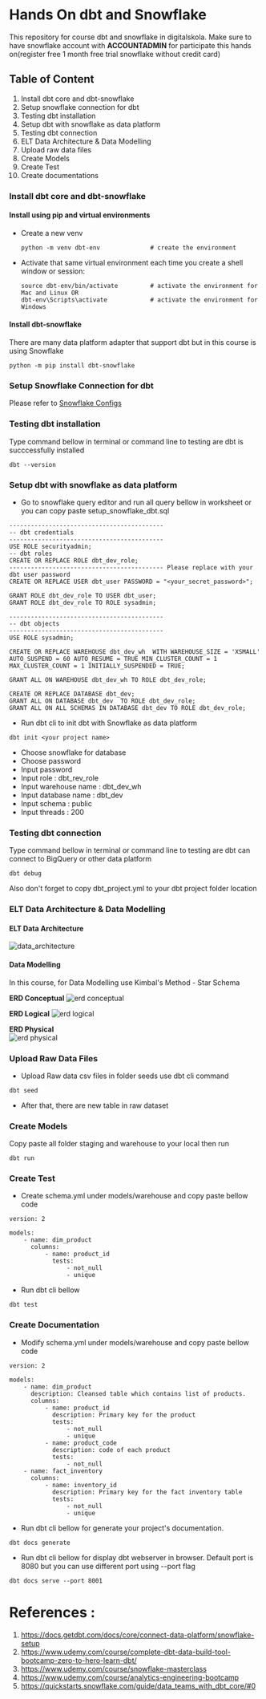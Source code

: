 # Hands On dbt and Snowflake 
This repository for course dbt and snowflake in digitalskola. Make sure to have snowflake account with **ACCOUNTADMIN** for participate this hands on(register free 1 month free trial snowflake without credit card)

## Table of Content
1) Install dbt core and dbt-snowflake
2) Setup snowflake connection for dbt
3) Testing dbt installation
4) Setup dbt with snowflake as data platform
5) Testing dbt connection
6) ELT Data Architecture & Data Modelling
7) Upload raw data files
8) Create Models
9) Create Test
10) Create documentations

### Install dbt core and dbt-snowflake
#### Install using pip and virtual environments

- Create a new venv
  ```
  python -m venv dbt-env              # create the environment
  ```
- Activate that same virtual environment each time you create a shell window or session:
  ```
  source dbt-env/bin/activate         # activate the environment for Mac and Linux OR
  dbt-env\Scripts\activate            # activate the environment for Windows
  ```

#### Install dbt-snowflake
There are many data platform adapter that support dbt but in this course is using Snowflake
```
python -m pip install dbt-snowflake
```

### Setup Snowflake Connection for dbt
Please refer to [Snowflake Configs](https://docs.getdbt.com/docs/core/connect-data-platform/snowflake-setup#authentication-methods)

### Testing dbt installation
Type command bellow in terminal or command line to testing are dbt is succcessfully installed
```
dbt --version
```

### Setup dbt with snowflake as data platform
- Go to snowflake query editor and run all query bellow in worksheet or you can copy paste setup_snowflake_dbt.sql
```
-------------------------------------------
-- dbt credentials
-------------------------------------------
USE ROLE securityadmin;
-- dbt roles
CREATE OR REPLACE ROLE dbt_dev_role;
------------------------------------------- Please replace with your dbt user password
CREATE OR REPLACE USER dbt_user PASSWORD = "<your_secret_password>";

GRANT ROLE dbt_dev_role TO USER dbt_user;
GRANT ROLE dbt_dev_role TO ROLE sysadmin;

-------------------------------------------
-- dbt objects
-------------------------------------------
USE ROLE sysadmin;

CREATE OR REPLACE WAREHOUSE dbt_dev_wh  WITH WAREHOUSE_SIZE = 'XSMALL' AUTO_SUSPEND = 60 AUTO_RESUME = TRUE MIN_CLUSTER_COUNT = 1 MAX_CLUSTER_COUNT = 1 INITIALLY_SUSPENDED = TRUE;

GRANT ALL ON WAREHOUSE dbt_dev_wh TO ROLE dbt_dev_role;

CREATE OR REPLACE DATABASE dbt_dev; 
GRANT ALL ON DATABASE dbt_dev  TO ROLE dbt_dev_role;
GRANT ALL ON ALL SCHEMAS IN DATABASE dbt_dev TO ROLE dbt_dev_role;
```

- Run dbt cli to init dbt with Snowflake as data platform
```
dbt init <your project name>
```
- Choose snowflake for database
- Choose password
- Input password
- Input role : dbt_rev_role
- Input warehouse name : dbt_dev_wh
- Input database name : dbt_dev
- Input schema : public
- Input threads : 200

### Testing dbt connection

Type command bellow in terminal or command line to testing are dbt can connect to BigQuery or other data platform
```
dbt debug
```
Also don't forget to copy dbt_project.yml to your dbt project folder location

### ELT Data Architecture & Data Modelling
#### ELT Data Architecture
![data_architecture](https://github.com/saipulrx/dbt-snowflake/blob/main/assets/elt_data_architecture-data_architecture_snowflake.drawio.png)

#### Data Modelling
In this course, for Data Modelling use Kimbal's Method - Star Schema

<b>ERD Conceptual</b>
![erd conceptual](https://github.com/saipulrx/dbt-snowflake/blob/main/assets/erd-conceptual.drawio.png)

<b>ERD Logical</b>
![erd logical](https://github.com/saipulrx/dbt-snowflake/blob/main/assets/erd-logical.drawio.png)

<b>ERD Physical</b>
<br />
![erd physical](https://github.com/saipulrx/dbt-snowflake/blob/main/assets/erd-physical.drawio.png)

### Upload Raw Data Files
- Upload Raw data csv files in folder seeds use dbt cli command 
```
dbt seed
```
- After that, there are new table in raw dataset

### Create Models
Copy paste all folder staging and warehouse to your local then run
```
dbt run
```

### Create Test
- Create schema.yml under models/warehouse and copy paste bellow code
```
version: 2

models:
    - name: dim_product
      columns:              
          - name: product_id
            tests:
                - not_null
                - unique
```
- Run dbt cli bellow
```
dbt test
```

### Create Documentation
- Modify schema.yml under models/warehouse and copy paste bellow code
```
version: 2

models:
    - name: dim_product
      description: Cleansed table which contains list of products.
      columns:              
          - name: product_id
            description: Primary key for the product
            tests:
                - not_null
                - unique
          - name: product_code
            description: code of each product
            tests:
                - not_null
    - name: fact_inventory
      columns:
          - name: inventory_id
            description: Primary key for the fact inventory table
            tests:
                - not_null
                - unique
```
- Run dbt cli bellow for generate your project's documentation. 
```
dbt docs generate
```

- Run dbt cli bellow for display dbt webserver in browser. Default port is 8080 but you can use different port using --port flag 
```
dbt docs serve --port 8001
```

# References :
1. https://docs.getdbt.com/docs/core/connect-data-platform/snowflake-setup
2. https://www.udemy.com/course/complete-dbt-data-build-tool-bootcamp-zero-to-hero-learn-dbt/
3. https://www.udemy.com/course/snowflake-masterclass
4. https://www.udemy.com/course/analytics-engineering-bootcamp
5. https://quickstarts.snowflake.com/guide/data_teams_with_dbt_core/#0
